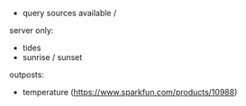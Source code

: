 - query sources available
/

server only:
- tides
- sunrise / sunset


outposts:
- temperature  (https://www.sparkfun.com/products/10988)


